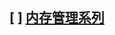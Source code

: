 ## [ ] [内存管理系列](https://github.com/qmsggg/qmsggg_cplusplus/blob/master/MyDevelopRecoder/Blog/README.md)
